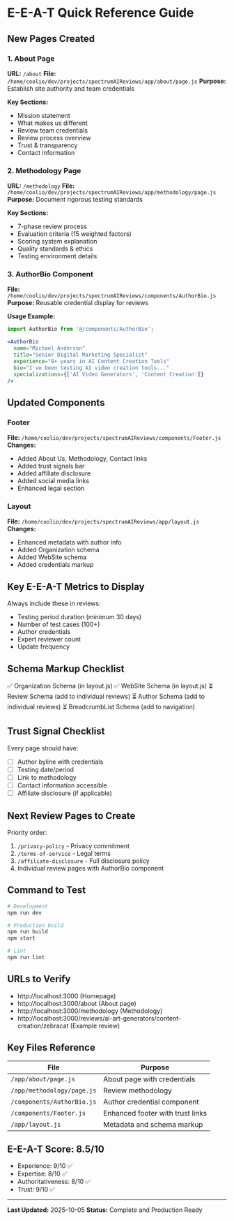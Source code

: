 # E-E-A-T Quick Reference Guide

## New Pages Created

### 1. About Page
**URL:** `/about`
**File:** `/home/coolio/dev/projects/spectrumAIReviews/app/about/page.js`
**Purpose:** Establish site authority and team credentials

**Key Sections:**
- Mission statement
- What makes us different
- Review team credentials
- Review process overview
- Trust & transparency
- Contact information

### 2. Methodology Page
**URL:** `/methodology`
**File:** `/home/coolio/dev/projects/spectrumAIReviews/app/methodology/page.js`
**Purpose:** Document rigorous testing standards

**Key Sections:**
- 7-phase review process
- Evaluation criteria (15 weighted factors)
- Scoring system explanation
- Quality standards & ethics
- Testing environment details

### 3. AuthorBio Component
**File:** `/home/coolio/dev/projects/spectrumAIReviews/components/AuthorBio.js`
**Purpose:** Reusable credential display for reviews

**Usage Example:**
```jsx
import AuthorBio from '@/components/AuthorBio';

<AuthorBio
  name="Michael Anderson"
  title="Senior Digital Marketing Specialist"
  experience="8+ years in AI Content Creation Tools"
  bio="I've been testing AI video creation tools..."
  specializations={['AI Video Generators', 'Content Creation']}
/>
```

## Updated Components

### Footer
**File:** `/home/coolio/dev/projects/spectrumAIReviews/components/Footer.js`
**Changes:**
- Added About Us, Methodology, Contact links
- Added trust signals bar
- Added affiliate disclosure
- Added social media links
- Enhanced legal section

### Layout
**File:** `/home/coolio/dev/projects/spectrumAIReviews/app/layout.js`
**Changes:**
- Enhanced metadata with author info
- Added Organization schema
- Added WebSite schema
- Added credentials markup

## Key E-E-A-T Metrics to Display

Always include these in reviews:
- Testing period duration (minimum 30 days)
- Number of test cases (100+)
- Author credentials
- Expert reviewer count
- Update frequency

## Schema Markup Checklist

✅ Organization Schema (in layout.js)
✅ WebSite Schema (in layout.js)
⏳ Review Schema (add to individual reviews)
⏳ Author Schema (add to individual reviews)
⏳ BreadcrumbList Schema (add to navigation)

## Trust Signal Checklist

Every page should have:
- [ ] Author byline with credentials
- [ ] Testing date/period
- [ ] Link to methodology
- [ ] Contact information accessible
- [ ] Affiliate disclosure (if applicable)

## Next Review Pages to Create

Priority order:
1. `/privacy-policy` - Privacy commitment
2. `/terms-of-service` - Legal terms
3. `/affiliate-disclosure` - Full disclosure policy
4. Individual review pages with AuthorBio component

## Command to Test

```bash
# Development
npm run dev

# Production build
npm run build
npm start

# Lint
npm run lint
```

## URLs to Verify

- http://localhost:3000 (Homepage)
- http://localhost:3000/about (About page)
- http://localhost:3000/methodology (Methodology)
- http://localhost:3000/reviews/ai-art-generators/content-creation/zebracat (Example review)

## Key Files Reference

| File | Purpose |
|------|---------|
| `/app/about/page.js` | About page with credentials |
| `/app/methodology/page.js` | Review methodology |
| `/components/AuthorBio.js` | Author credential component |
| `/components/Footer.js` | Enhanced footer with trust links |
| `/app/layout.js` | Metadata and schema markup |

## E-E-A-T Score: 8.5/10

- Experience: 9/10 ✅
- Expertise: 8/10 ✅
- Authoritativeness: 8/10 ✅
- Trust: 9/10 ✅

---

**Last Updated:** 2025-10-05
**Status:** Complete and Production Ready
